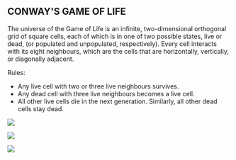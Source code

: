 ## CONWAY'S GAME OF LIFE

The universe of the Game of Life is an infinite, two-dimensional orthogonal grid of square cells, each of which is in one of two possible states, live or dead, (or populated and unpopulated, respectively). Every cell interacts with its eight neighbours, which are the cells that are horizontally, vertically, or diagonally adjacent. 

Rules:
- Any live cell with two or three live neighbours survives.
- Any dead cell with three live neighbours becomes a live cell.
- All other live cells die in the next generation. Similarly, all other dead cells stay dead.

![](https://github.com/risha-parveen/python-projects/blob/master/game_of_life/images/small.PNG")

![](https://github.com/risha-parveen/python-projects/blob/master/game_of_life/images/medium.PNG")

![](https://github.com/risha-parveen/python-projects/blob/master/game_of_life/images/large.PNG")
